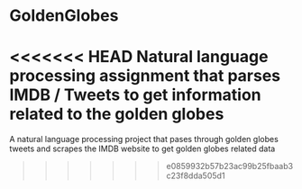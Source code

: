 # GoldenGlobes
<<<<<<< HEAD
Natural language processing assignment that parses IMDB / Tweets to get information related to the golden globes
=======
A natural language processing project that pases through golden globes tweets and scrapes the IMDB website to get golden globes related data
>>>>>>> e0859932b57b23ac99b25fbaab3c23f8dda505d1
